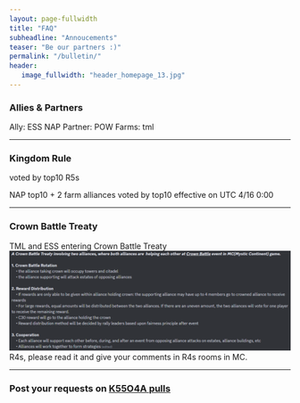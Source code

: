 ```yaml
---
layout: page-fullwidth
title: "FAQ"
subheadline: "Annoucements"
teaser: "Be our partners :)"
permalink: "/bulletin/"
header:
   image_fullwidth: "header_homepage_13.jpg"
---
```

### Allies & Partners
Ally: ESS
NAP Partner: POW
Farms: tml

--- 
### Kingdom Rule
voted by top10 R5s
  
NAP top10 + 2 farm alliances voted by top10 
effective on UTC 4/16 0:00

---
### Crown Battle Treaty
TML and ESS entering Crown Battle Treaty
![](https://github.com/rkuo2023/K75TML/blob/gh-pages/images/Crown%20Battle%20Treaty.PNG?raw=true)
R4s, please read it and give your comments in R4s rooms in MC. 

---
### Post your requests on [K55O4A pulls](https://github.com/rkuo2023/k55o4a/pulls)

